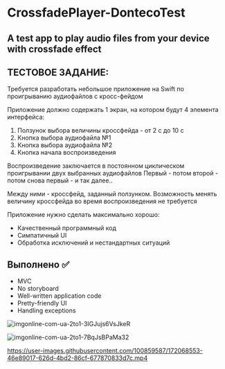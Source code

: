 # CrossfadePlayer-DontecoTest

## A test app to play audio files from your device with crossfade effect

## ТЕСТОВОЕ ЗАДАНИЕ:
 
Требуется разработать небольшое приложение на Swift по проигрыванию аудиофайлов с кросс-фейдом 
 
Приложение должно содержать 1 экран, на котором будут 4 элемента интерфейса: 
1. Ползунок выбора величины кроссфейда - от 2 с до 10 с 
2. Кнопка выбора аудиофайла №1
3. Кнопка выбора аудиофайла №2
4. Кнопка начала воспроизведения 
 
Воспроизведение заключается в постоянном циклическом проигрывании двух выбранных аудиофайлов 
Первый - потом второй - потом снова первый - и так далее.. 
 
Между ними - кроссфейд, заданный ползунком. Возможность менять величину кроссфейда во время воспроизведения не требуется 
 
Приложение нужно сделать максимально хорошо: 
* Качественный программный код 
* Симпатичный UI 
* Обработка исключений и нестандартных ситуаций 

## Выполнено ✅
- MVC
- No storyboard
- Well-written application code
- Pretty-friendly UI
- Handling exceptions

![imgonline-com-ua-2to1-3IGJujs6VsJkeR](https://user-images.githubusercontent.com/100859587/172068925-c2894773-3ab9-4e41-af38-628dda246e81.jpg)

![imgonline-com-ua-2to1-7BqJsBPaMa32](https://user-images.githubusercontent.com/100859587/172068645-c4c320a7-5174-4a1f-9455-22df30cfd2f2.jpg)

https://user-images.githubusercontent.com/100859587/172068553-46e89017-626d-4bd2-86cf-677870833d7c.mp4

